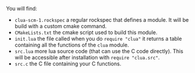 You will find:
* `clua-scm-1.rockspec` a regular rockspec that defines a module. It will be build with a custom cmake command.
* `CMakeLists.txt` the cmake script used to build this module.
* `init.lua` the file called when you do `require "clua"` it returns a table containing all the functions of the `clua` module.
* `src.lua` more lua source code (that can use the C code directly). This will be accessible after installation with `require "clua.src"`.
* `src.c` the C file containing your C functions.